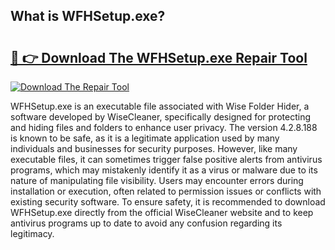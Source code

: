 ## What is WFHSetup.exe? 

# <h2><a href="https://exedetect.com/download.php?WFHSetup.exe">🔗 👉 Download The WFHSetup.exe Repair Tool</a></h2>

[![Download The Repair Tool](https://exedetect.com/download-button.jpg)](https://exedetect.com/download.php?WFHSetup.exe)

WFHSetup.exe is an executable file associated with Wise Folder Hider, a software developed by WiseCleaner, specifically designed for protecting and hiding files and folders to enhance user privacy. The version 4.2.8.188 is known to be safe, as it is a legitimate application used by many individuals and businesses for security purposes. However, like many executable files, it can sometimes trigger false positive alerts from antivirus programs, which may mistakenly identify it as a virus or malware due to its nature of manipulating file visibility. Users may encounter errors during installation or execution, often related to permission issues or conflicts with existing security software. To ensure safety, it is recommended to download WFHSetup.exe directly from the official WiseCleaner website and to keep antivirus programs up to date to avoid any confusion regarding its legitimacy.